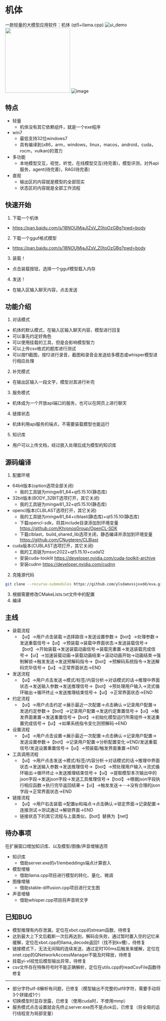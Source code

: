 # 机体
一款轻量的大模型应用软件：机体 (qt5+llama.cpp)
![ui_demo](https://github.com/ylsdamxssjxxdd/eva/assets/63994076/46db9d10-3002-4c44-add9-c0ab167a2cbe)
<img src="[https://github.com/Chen-Yi-Ran/OnlineStudy/blob/master/file/course.jpg](https://github.com/ylsdamxssjxxdd/eva/assets/63994076/46db9d10-3002-4c44-add9-c0ab167a2cbe)" width="210px">
![image](:/ui/ui_demo.png)

## 特点
- 轻量
    - 机体没有其它依赖组件，就是一个exe程序
- win7
    - 最低支持32位windows7
    - 具有编译到(x86，arm，windows，linux，macos，android，cuda，rocm，vulkan)的潜力
- 多功能
    - 本地模型交互，视觉，听觉，在线模型交互(待完善)，模型评测，对外api服务，agent(待完善)，RAG(待完善)
- 直观
    - 输出区的内容就是模型的全部现实
    - 状态区的内容就是全部工作流程

## 快速开始
1. 下载一个机体
- https://pan.baidu.com/s/18NOUMjaJIZsV_Z0toOzGBg?pwd=body
2. 下载一个gguf格式模型
- https://pan.baidu.com/s/18NOUMjaJIZsV_Z0toOzGBg?pwd=body
3. 装载！
- 点击装载按钮，选择一个gguf模型载入内存
4. 发送！
- 在输入区输入聊天内容，点击发送

## 功能介绍
1. 对话模式
- 机体的默认模式，在输入区输入聊天内容，模型进行回复
- 可以事先约定好角色
- 可以使用挂载的工具，但是会影响模型智力
- 可以上传csv格式的题库进行测试
- 可以按f1截图，按f2进行录音，截图和录音会发送给多模态或whisper模型进行相应处理
2. 补完模式
- 在输出区输入一段文字，模型对其进行补完
3. 服务模式
- 机体成为一个开放api端口的服务，也可以在网页上进行聊天
4. 链接状态
- 机体利用api服务的端点，不需要装载模型也能运行
5. 知识库
- 用户可以上传文档，经过嵌入处理后成为模型的知识库

## 源码编译
1. 配置环境
- 64bit版本(option选项全部关闭)
    - 我的工具链为mingw81_64+qt5.15.10(静态库)
- 32bit版本(BODY_32BIT选项打开，其它关闭)
    - 我的工具链为mingw81_32+qt5.15.10(静态库)
- opencl版本(CLBLAST选项打开，其它关闭)
    - 我的工具链为mingw81_64+clblast(静态库)+qt5.15.10(静态库) 
    - 下载opencl-sdk，将其include目录添加到环境变量  https://github.com/KhronosGroup/OpenCL-SDK
    - 下载clblast，build_shared_lib选项关闭，静态编译并添加到环境变量 https://github.com/CNugteren/CLBlast   
- cuda版本(CUBLAST选项打开，其它关闭)
    - 我的工具链为msvc2022+qt5.15.10+cuda12
    - 安装cuda-tooklit https://developer.nvidia.com/cuda-toolkit-archive
    - 安装cudnn https://developer.nvidia.com/cudnn

2. 克隆源代码
```bash
git clone --recurse-submodules https://github.com/ylsdamxssjxxdd/eva.git
```
3. 根据需要修改CMakeLists.txt文件中的配置
4. 编译

## 主线
- 装载流程
    - 【ui】->用户点击装载->选择路径->发送设置参数->【bot】->处理参数->发送重载信号->【ui】->预装载->装载中界面状态->发送装载信号->【bot】->开始装载->发送装载动画信号->装载完重置->发送装载完成信号->【ui】->加速装载动画->装载动画结束->滚动动画开始->动画结束->强制解锁->触发发送->发送预解码指令->【bot】->预解码系统指令->发送解码完毕信号->【ui】->正常界面状态->END
- 发送流程
    - 【ui】->用户点击发送->模式/标签/内容分析->对话模式的话->推理中界面状态->发送输入参数->发送推理信号->【bot】->预处理用户输入->流式循环输出->循环终止->发送推理结束信号->【ui】->正常界面状态->END
- 约定流程
    - 【ui】->用户点击约定->展示最近一次配置->点击确认->记录用户配置->发送约定参数->【bot】->记录用户配置->发送约定重置信号->【ui】->触发界面重置->发送重置信号->【bot】->初始化模型运行所需组件->发送重置完成信号->【ui】->如果系统指令变化则预解码->END
- 设置流程
    - 【ui】->用户点击设置->展示最近一次配置->点击确认->记录用户配置->发送设置参数->【bot】->记录用户配置->分析配置变化->END/发送重载信号/发送设置重置信号->【ui】->预装载/触发界面重置->END
- 工具调用流程
    - 【ui】->用户点击发送->模式/标签/内容分析->对话模式的话->推理中界面状态->发送输入参数->发送推理信号->【bot】->预处理用户输入->流式循环输出->循环终止->发送推理结束信号->【ui】->提取模型本次输出中的json字段->发送json字段->发送工具推理信号->【tool】->根据json字段执行相应函数->执行完毕返回结果->【ui】->触发发送->···->没有合理的json字段->正常界面状态->END
- 链接流程
    - 【ui】->用户右击装载->配置ip和端点->点击确认->锁定界面->记录配置->连接测试->测试通过->解锁界面->END
    - 链接状态下的其它流程与上面类似，【bot】替换为【net】

## 待办事项
在扩展窗口增加知识库、以及模型/图像/声音增殖选项
- 知识库
    - 借助server.exe的v1/embeddings端点计算嵌入
- 模型增殖
    - 借助llama.cpp项目进行模型的转化、量化、微调
- 图像增殖
    - 借助stable-diffusion.cpp项目进行文生图
- 声音增殖
    - 借助whisper.cpp项目将声音转文字

## 已知BUG
- 模型推理有内存泄漏，定位在xbot.cpp的stream函数，待修复
- 达到最大上下文后截断一次后再达到，解码会失败，通过暂时置入空的记忆来缓解，定位在xbot.cpp的llama_decode返回1（找不到kv槽），待修复
- 链接模式下，无法无间隔的连续发送，通过定时100ms后触发来缓解，定位在xnet.cpp的QNetworkAccessManager不能及时释放，待修复
- 挂载yi-vl视觉后模型输出异常，待修复
- csv文件存在特殊符号时不能正确解析，定位在utils.cpp的readCsvFile函数待修复
---
- 部分字符utf-8解析有问题，已修复（模型输出不完整的utf8字符，需要手动将3个拼接成1个）
- 切换模型时显存泄露，已修复（使用cuda时，不使用mmp）
- 服务模式点击设置就会先终止server.exe而不是点ok后，已修复（将全局的运行线程变为局部变量）

